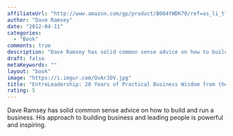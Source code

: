 ```yaml
---
affiliateUrl: "http://www.amazon.com/gp/product/B004YWDK70/ref=as_li_tl?ie=UTF8&camp=1789&creative=390957&creativeASIN=B004YWDK70&linkCode=as2&tag=jaktre-20&linkId=2ULRQ6BJJX7GEAHS"
author: "Dave Ramsey"
date: "2012-04-11"
categories:
  - "Book"
comments: true
description: "Dave Ramsey has solid common sense advice on how to build and run a business.  His approach to building business and leading people is powerful and in"
draft: false
metaKeywords: ""
layout: "book"
image: "https://i.imgur.com/QvArJDV.jpg"
title: "EntreLeadership: 20 Years of Practical Business Wisdom from the Trenches"
rating: 5
---
```


Dave Ramsey has solid common sense advice on how to build and run a business.  His approach to building business and leading people is powerful and inspiring.
